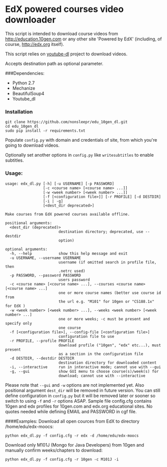 # EdX powered courses video downloader

This script is intended to download course videos from http://education.10gen.com
or any other site 'Powered by EdX' (including, of course, http://edx.org itself).

This script relies on [youtube-dl](https://github.com/rg3/youtube-dl/) project
to download videos.

Accepts destination path as optional parameter.

###Dependencies:

* Python 2.7
* Mechanize
* BeautifulSoup4
* Youtube\_dl

### Installation

    git clone https://github.com/nonsleepr/edu_10gen_dl.git
    cd edu_10gen_dl
    sudo pip install -r requirements.txt

Populate `config.py` with domain and credentials of site, from which you're going to download videos.

Optionally set another options in `config.py` like `writesubtitles` to enable subtitles.

### Usage:

```
usage: edx_dl.py [-h] [-u USERNAME] [-p PASSWORD]                                                                                               
                 [-c <course name> [<course name> ...]]                                                                                         
                 [-w <week number> [<week number> ...]]                                                                                         
                 [-f [<configuration file>]] [-r PROFILE] [-d DESTDIR]                                                                          
                 [-i | -g]                                                                                                                      
                 [<dest_dir deprecated>]                                                                                                        
                                                                                                                                                
Make courses from EdX powered courses available offline.                                                                                        
                                                                                                                                                
positional arguments:                                                                                                                           
  <dest_dir (deprecated)>                                                                                                                       
                        destination directory; deprecated, use --destdir                                                                        
                        option)                                                                                                                 
                                                                                                                                                
optional arguments:                                                                                                                             
  -h, --help            show this help message and exit                                                                                         
  -u USERNAME, --username USERNAME                                                                                                              
                        username (if omitted search in profile file, then                                                                       
                        .netrc used)                                                                                                            
  -p PASSWORD, --password PASSWORD                                                                                                              
                        users password                                                                                                          
  -c <course name> [<course name> ...], --courses <course name> [<course name> ...]                                                             
                        one or more course names (better use course id from                                                                     
                        the url e.g. "M101" for 10gen or "CS188.1x" for EdX )                                                                   
  -w <week number> [<week number> ...], --weeks <week number> [<week number> ...]                                                               
                        one or more weeks; -c must be present and specify only                                                                  
                        one course                                                                                                              
  -f [<configuration file>], --config-file [<configuration file>]                                                                               
                        configuration file to use                                                                                               
  -r PROFILE, --profile PROFILE                                                                                                                 
                        download profile ("10gen", "edx" etc...), must present                                                                  
                        as a section in the configuration file                                                                                  
  -d DESTDIR, --destdir DESTDIR                                                                                                                 
                        destination directory for downloaded content                                                                            
  -i, --interactive     run in interactive mode; cannot use with --gui                                                                          
  -g, --gui             show GUI menu to choose course(s)/week(s) for                                                                           
                        download; cannot use with --interactive 
```

Please note that `--gui` and `-w` options are not implemented yet.
Also positional argument `dest_dir` will be removed in future version.
You can still define configuration in `config.py` but it will be removed later or sooner so switch to using `-f` and `-r` options ASAP.
Sample file config.cfg contains 10gen and edx profiles for 10gen.com and edx.org educational sites. 
No quotes needed while defining EMAIL and PASSWORD in cgf file.

####Examples:
Download all open cources from EdX to directory /home/edu/edx-moocs:
```
python edx_dl.py -f config.cfg -r edx -d /home/edu/edx-moocs
```

Download only M101J (Mongo for Java Developers) from 10gen and manually confirm weeks/chapters to download:
```
python edx_dl.py -f config.cfg -r 10gen -c M101J -i
```
